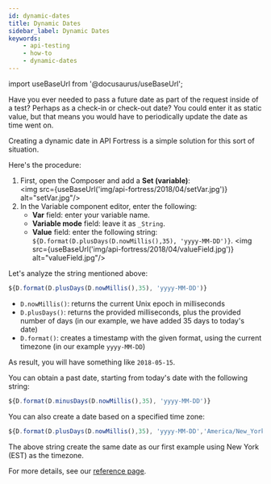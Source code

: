 ```yaml
---
id: dynamic-dates
title: Dynamic Dates
sidebar_label: Dynamic Dates
keywords:
    - api-testing
    - how-to
    - dynamic-dates
---
```


import useBaseUrl from '@docusaurus/useBaseUrl';

Have you ever needed to pass a future date as part of the request inside of a test? Perhaps as a check-in or check-out date? You could enter it as static value, but that means you would have to periodically update the date as time went on.

Creating a dynamic date in API Fortress is a simple solution for this sort of situation.

Here's the procedure:

1. First, open the Composer and add a **Set (variable)**:<br/>
   <img src={useBaseUrl('img/api-fortress/2018/04/setVar.jpg')} alt="setVar.jpg"/>
2. In the Variable component editor, enter the following:
    * **Var** field: enter your variable name.
    * **Variable mode** field: leave it as `_String`.
    * **Value** field: enter the following string: `${D.format(D.plusDays(D.nowMillis(),35), 'yyyy-MM-DD')}`.
    <img src={useBaseUrl('img/api-fortress/2018/04/valueField.jpg')} alt="valueField.jpg"/>


Let's analyze the string mentioned above:
```js
${D.format(D.plusDays(D.nowMillis(),35), 'yyyy-MM-DD')}
```
* `D.nowMillis()`: returns the current Unix epoch in milliseconds
* `D.plusDays()`: returns the provided milliseconds, plus the provided number of days (in our example, we have added 35 days to today's date)
* `D.format()`: creates a timestamp with the given format, using the current timezone (in our example `yyyy-MM-DD`)

As result, you will have something like `2018-05-15`.

You can obtain a past date, starting from today's date with the following string:

```js
${D.format(D.minusDays(D.nowMillis(),35), 'yyyy-MM-DD')}
```

You can also create a date based on a specified time zone:

```js
${D.format(D.plusDays(D.nowMillis(),35), 'yyyy-MM-DD','America/New_York')}
```

The above string create the same date as our first example using New York (EST) as the timezone.

For more details, see our [reference page](https://apifortress.com/doc/expression-language-extensions).
